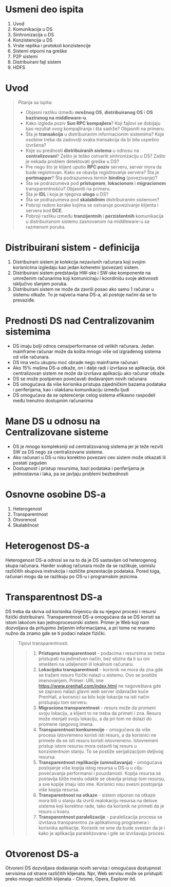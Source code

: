 # Usmeni deo ispita
1. Uvod 
2. Komunikacija u DS
3. Sinhronizacija u DS
4. Konzistencija u DS
5. Vrste replika i protokoli konzistencije
6. Sistemi otporni na greške
7. P2P sistemi
8. Distribuirani fajl sistem
9. HDFS


# Uvod 
> Pitanja sa ispita:
> - Objasni razliku između **mrežnog OS**, **distribuiranog OS** i **OS baziranog na middleware-u**.
> - Kako izgleda poziv **Sun RPC kompajlera**? Koji fajlovi se dobijaju kao rezultat ovog kompajliranja i šta sadrže? Objasniti na primeru.
> - Šta je **transakcija** u distribuiranim informacionim sistemima? Koje osobine treba da zadovolji svaka transakcija da bi bila uspešno izvršena?
> - Koje su prednosti **distribuiranih sistema** u odnosu na **centralizovani**? Zašto je teško ostvariti sinhronizaciju u DS? Zašto je nekada problem detektovati greške u DS?
> - Pre nego što je klijent uputio **RPC poziv** serveru, server mora da bude registrovan. Kako se obavlja registrovanje servera? Šta je **portmapper**? Šta podrazumeva termin **binding** (povezivanje)?
> - Šta se podrazumeva pod **pristupnom**, **lokacionom** i **migracionom** transparentnošću? Objasniti na primeru. 
> - Šta je **IDL** i koja je njegova **uloga** u DS?
> - Šta se podrazumeva pod **skalabilnim** distribuiranim sistemom? 
> - Pobroji redom korake kojima se ostvaruje povezivanje klijenta i servera kod **DCE**.
> - Pobroji razliku između **tranzijentnih** i **perzistentnih** komunikacija u distribuiranom sistemu zasnovanom na middleware-u sa razmenom poruka. 

# Distribuirani sistem - definicija

1. Distribuirani sistem je kolekcija nezavisnih računara koji svojim korisnicima izgledaju kao jedan koheretni (povezan) sistem. 
2. Distribuirani sistem predstavlja HW-ske i SW-ske komponente na umreženim računarima koji komuniciraju i koordinišu svoje aktivnosti isključivo slanjem poruka. 
3. Distribuirani sistem ne može da završi posao ako samo 1 računar u sistemu otkaže. To je najveća mana DS-a, ali postoje načini da se to prevaziđe. 

# Prednosti DS nad Centralizovanim sistemima

- DS imaju bolji odnos cena/performanse od velikih računara. Jedan mainframe računar može da košta mnogo više od izgrađenog sistema od više računara. 
- DS ima veću ukupnu moć obrade nego mainframe računari
- Ako 15% mašina DS-a otkaže, on i dalje radi i izvršava se aplikacija, dok centralizovan sistem ne može da izvršava aplikaciju ako računar otkaže. 
- DS se može postpeneo povećavati dodavanjem novih računara
- DS omogućava da više korisnika pristupa zajedničkim bazama podataka i periferijama, kao i olakšanu komunikaciju između ljudi
- DS omogućava da se opterećenje celog sistema efikasno raspodeli među trenutno dostupnim računarima

# Mane DS u odnosu na Centralizovane sisteme

- DS je mnogo kompleksniji od centralizovanog sistema jer je teže rezviti SW za DS nego za centralizovane sisteme. 
- Ako računari u DS-u nisu korektno povezani ceo sistem može otkazati ili postati zagušen
- Dostupnost i pristup resursima, bazi podataka i periferijama je jednostavna i laka, pa se javljaju problemi bezbednosti 

# Osnovne osobine DS-a

1. Heterogenost
2. Transparentnost
3. Otvorenost
4. Skalabilnost

# Heterogenost DS-a 

Heterogenost DS-a odnosi se na to da je DS sastavljen od heterogenog skupa računara. Harder svakog računara može da se razlikuje, usmislu različitih skupova instrukcija i različite prezentacije podataka. Pored toga, računari mogu da se razlikuju po OS-u i programskim jezicima.

# Transparentnost DS-a

DS treba da skriva od korisnika činjenicu da su njegovi procesi i resursi fizički distribuirani. Transparentnost DS-a omogućava da se DS koristi sa istom lakoćom kao jednoprocesorski sistem. Primer je Web koji nam dozvoljava da pritupimo željenim informacijama, a pri tome ne moramo nužno da znamo gde se ti podaci nalaze fizički.

> Tipovi transparentnosti:
> > 1. **Pristupna transparentnost** - podacima i resursima se treba pristupati na jedinstven način, bez obzira da li su oni smešteni na udaljenom ili lokalnom računaru.
> > 2. **Lokacijska transparentnost** - korisnik ne mora da zna gde se traženi resurs fizički nalazi u sistemu. Ovo se postiže imenovanjem. Primer: URL ime https://www.prenhall.com/index.html ne nagoveštava gde se zapravo nalazi glavni web server izdavačke kuće PrenHall, a korisnici sa bilo koje lokacije na isti način pristupaju tom serveru.
> > 3. **Migraciona transparentnost** - resurs može da promeni svoju lokaciju, a klijent to ne treba da primeti i zna. Resurs može menjati svoju lokaciju, a da pri tom ne dolazi do promene njegovog imena.
> > 4. **Transparentnost konkurencije** - omogućava da više procesa istovremeno koristi isti resurs, a da korisnici ne primete da se isti resurs koristi istovremeno. Istovremeni pristup istom resursu mora ostaviti taj resurs u konzistentnom stanju. To se postiže serijalizacijom deljivog resursa. 
> > 5. **Transparentnost replikacije (umnožavanja)** - omogućava postojanje više kopija istog resursa u DS-u u cilju povećavanja performansi i pouzdanosti. Kopija resursa se postavlja bliže mestu odakle se obavlja pristup tom resursu, a sve kopije imaju isto ime. Korisnici nisu svesni postojanja više kopija resursa. 
> > 6. **Transparentnost na otkaze** - sistem otporan na otkaze mora biti u stanju da izvrši realokaciju resursa na delove sistema koji korektno rade, tako da korisnik ne primeti da je resurs u kvaru. 
> > 7. **Transparentnost paralelizacije** - paralelizacija procesa se izvršava transparentno za aplikativnog programera i korisnika aplikacije. Korisnik ne sme da bude svestan da je i kako je aplikacija paralelizovana i gde se izvršavaju procesi. 

# Otvorenost DS-a 

Otvoreni DS dozvoljava dodavanje novih servisa i omogućava dostupnost servisima od strane različitih klijenata. Npr, Web servisu može se pristupiti preko mnogo različitih klijenata - Chrome, Opera, Explorer itd. 

